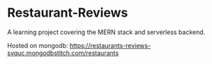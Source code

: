 # Restaurant-Reviews
A learning project covering the MERN stack and serverless backend.

Hosted on mongodb: https://restaurants-reviews-svquc.mongodbstitch.com/restaurants 
